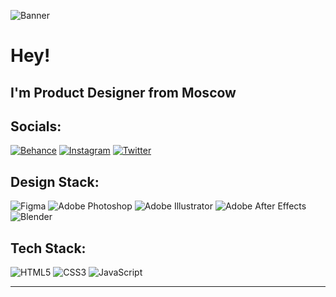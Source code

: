 ![Banner](https://github.com/kutawhat/kutawhat/assets/64655969/f5280c20-9c00-416d-821f-6a4d8009fb5a)

# Hey! 
## I'm Product Designer from Moscow

## Socials:
[![Behance](https://img.shields.io/badge/Behance-1769ff?style=for-the-badge&logo=behance&logoColor=white)](https://behance.net/kutaren) 
[![Instagram](https://img.shields.io/badge/Instagram-%23E4405F.svg?style=for-the-badge&logo=Instagram&logoColor=white)](https://instagram.com/ku_taren) 
[![Twitter](https://img.shields.io/badge/Twitter-%231DA1F2.svg?style=for-the-badge&logo=Twitter&logoColor=white)](https://twitter.com/kutawhat) 

## Design Stack:
![Figma](https://img.shields.io/badge/figma-%23F24E1E.svg?style=for-the-badge&logo=figma&logoColor=white) 
![Adobe Photoshop](https://img.shields.io/badge/adobe%20photoshop-%2331A8FF.svg?style=for-the-badge&logo=adobe%20photoshop&logoColor=white) 
![Adobe Illustrator](https://img.shields.io/badge/adobe%20illustrator-%23FF9A00.svg?style=for-the-badge&logo=adobe%20illustrator&logoColor=white) 
![Adobe After Effects](https://img.shields.io/badge/Adobe%20After%20Effects-9999FF.svg?style=for-the-badge&logo=Adobe%20After%20Effects&logoColor=white) 
![Blender](https://img.shields.io/badge/blender-%23F5792A.svg?style=for-the-badge&logo=blender&logoColor=white) 

## Tech Stack:
![HTML5](https://img.shields.io/badge/html5-%23E34F26.svg?style=for-the-badge&logo=html5&logoColor=white)
![CSS3](https://img.shields.io/badge/css3-%231572B6.svg?style=for-the-badge&logo=css3&logoColor=white)
![JavaScript](https://img.shields.io/badge/javascript-%23323330.svg?style=for-the-badge&logo=javascript&logoColor=%23F7DF1E) 
<!-- # 📊 GitHub Stats:
![](https://github-readme-stats.vercel.app/api?username=kutawhat&theme=dark&hide_border=true&include_all_commits=false&count_private=false)<br/>
![](https://github-readme-streak-stats.herokuapp.com/?user=kutawhat&theme=dark&hide_border=true)<br/>
![](https://github-readme-stats.vercel.app/api/top-langs/?username=kutawhat&theme=dark&hide_border=true&include_all_commits=false&count_private=false&layout=compact) -->

---
<!-- [![](https://visitcount.itsvg.in/api?id=kutawhat&icon=0&color=12)](https://visitcount.itsvg.in)

Proudly created with GPRM ( https://gprm.itsvg.in ) -->
